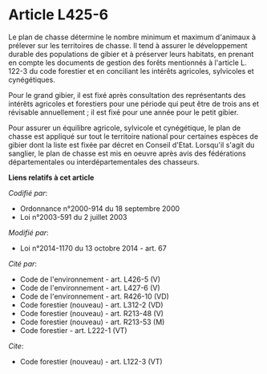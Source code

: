 # Article L425-6

Le plan de chasse détermine le nombre minimum et maximum d'animaux à prélever sur les territoires de chasse. Il tend à
assurer le développement durable des populations de gibier et à préserver leurs habitats, en prenant en compte les documents
de gestion des forêts mentionnés à l'article L. 122-3 du code forestier et en conciliant les intérêts agricoles, sylvicoles
et cynégétiques. 

Pour le grand gibier, il est fixé après consultation des représentants des intérêts agricoles et forestiers pour une période
qui peut être de trois ans et révisable annuellement ; il est fixé pour une année pour le petit gibier. 

Pour assurer un équilibre agricole, sylvicole et cynégétique, le plan de chasse est appliqué sur tout le territoire national
pour certaines espèces de gibier dont la liste est fixée par décret en Conseil d'Etat. Lorsqu'il s'agit du sanglier, le plan
de chasse est mis en oeuvre après avis des fédérations départementales ou interdépartementales des chasseurs.

**Liens relatifs à cet article**

_Codifié par_:

  - Ordonnance n°2000-914 du 18 septembre 2000
  - Loi n°2003-591 du 2 juillet 2003

_Modifié par_:

  - Loi n°2014-1170 du 13 octobre 2014 - art. 67

_Cité par_:

  - Code de l'environnement - art. L426-5 (V)
  - Code de l'environnement - art. L427-6 (V)
  - Code de l'environnement - art. R426-10 (VD)
  - Code forestier (nouveau) - art. L312-2 (VD)
  - Code forestier (nouveau) - art. R213-48 (V)
  - Code forestier (nouveau) - art. R213-53 (M)
  - Code forestier - art. L222-1 (VT)

_Cite_:

  - Code forestier (nouveau) - art. L122-3 (VT)
